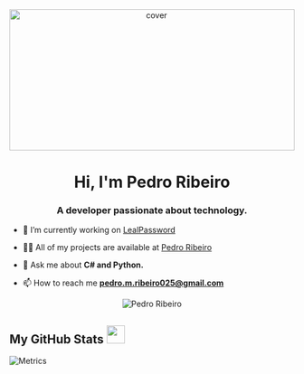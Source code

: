 
<div align="center">
<img width="100%" height = "250px" src="https://cdn.pixabay.com/photo/2018/01/14/23/12/nature-3082832_1280.jpg" alt="cover" />
</div>

<h1 align="center">Hi, I'm Pedro Ribeiro</h1>
<h3 align="center">A developer passionate about technology.</h3>

- 🔭 I’m currently working on [LealPassword](https://github.com/pedroribeiro025/RPG)

- 👨‍💻 All of my projects are available at [Pedro Ribeiro](https://github.com/pedroribeiro025)

- 💬 Ask me about **C# and Python.**

- 📫 How to reach me **pedro.m.ribeiro025@gmail.com**

<p align="center"><img align="center" src="https://github-readme-stats.vercel.app/api/top-langs?username=pedroribeiro025&show_icons=true&locale=en&layout=compact" alt="Pedro Ribeiro" /></p>


<h2> My GitHub Stats <img src='https://media1.giphy.com/media/du3J3cXyzhj75IOgvA/giphy.gif?cid=ecf05e47x2g034i9pzwtzzsd3xgg2w9nr94t4tflbbgo3008&rid=giphy.gif' width='32px'> </h2>

![Metrics](https://metrics.lecoq.io/pedroribeiro025?template=terminal&base.header=0&base.activity=0&base.repositories=0&base.metadata=0&languages=1&languages.limit=8&languages.colors=github&languages.threshold=0%25&config.timezone=America%2FToronto)
